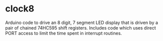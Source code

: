 # clock8
Arduino code to drive an 8 digit, 7 segment LED display that is driven by a pair of chained 74HC595 shift registers.  Includes code which uses direct PORT access to limit the time spent in interrupt routines.  
